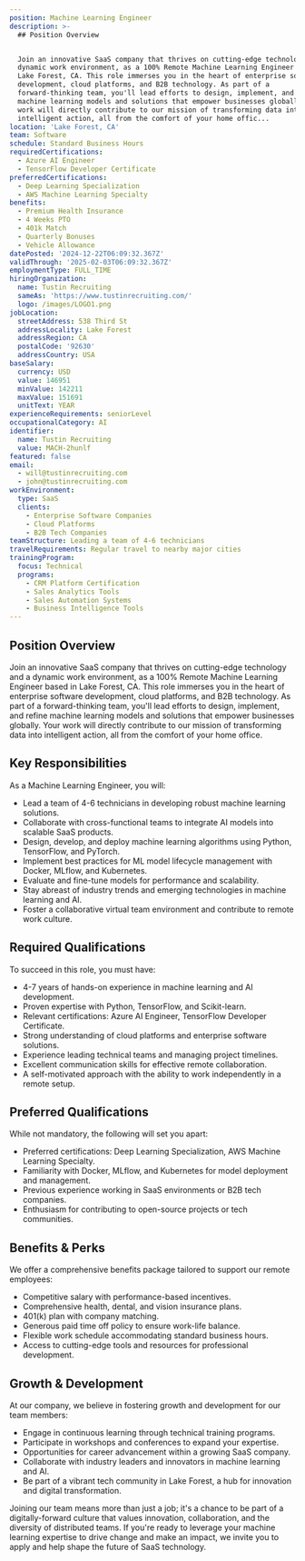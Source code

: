 ```yaml
---
position: Machine Learning Engineer
description: >-
  ## Position Overview


  Join an innovative SaaS company that thrives on cutting-edge technology and a
  dynamic work environment, as a 100% Remote Machine Learning Engineer based in
  Lake Forest, CA. This role immerses you in the heart of enterprise software
  development, cloud platforms, and B2B technology. As part of a
  forward-thinking team, you'll lead efforts to design, implement, and refine
  machine learning models and solutions that empower businesses globally. Your
  work will directly contribute to our mission of transforming data into
  intelligent action, all from the comfort of your home offic...
location: 'Lake Forest, CA'
team: Software
schedule: Standard Business Hours
requiredCertifications:
  - Azure AI Engineer
  - TensorFlow Developer Certificate
preferredCertifications:
  - Deep Learning Specialization
  - AWS Machine Learning Specialty
benefits:
  - Premium Health Insurance
  - 4 Weeks PTO
  - 401k Match
  - Quarterly Bonuses
  - Vehicle Allowance
datePosted: '2024-12-22T06:09:32.367Z'
validThrough: '2025-02-03T06:09:32.367Z'
employmentType: FULL_TIME
hiringOrganization:
  name: Tustin Recruiting
  sameAs: 'https://www.tustinrecruiting.com/'
  logo: /images/LOGO1.png
jobLocation:
  streetAddress: 538 Third St
  addressLocality: Lake Forest
  addressRegion: CA
  postalCode: '92630'
  addressCountry: USA
baseSalary:
  currency: USD
  value: 146951
  minValue: 142211
  maxValue: 151691
  unitText: YEAR
experienceRequirements: seniorLevel
occupationalCategory: AI
identifier:
  name: Tustin Recruiting
  value: MACH-2hunlf
featured: false
email:
  - will@tustinrecruiting.com
  - john@tustinrecruiting.com
workEnvironment:
  type: SaaS
  clients:
    - Enterprise Software Companies
    - Cloud Platforms
    - B2B Tech Companies
teamStructure: Leading a team of 4-6 technicians
travelRequirements: Regular travel to nearby major cities
trainingProgram:
  focus: Technical
  programs:
    - CRM Platform Certification
    - Sales Analytics Tools
    - Sales Automation Systems
    - Business Intelligence Tools
---
```




## Position Overview

Join an innovative SaaS company that thrives on cutting-edge technology and a dynamic work environment, as a 100% Remote Machine Learning Engineer based in Lake Forest, CA. This role immerses you in the heart of enterprise software development, cloud platforms, and B2B technology. As part of a forward-thinking team, you'll lead efforts to design, implement, and refine machine learning models and solutions that empower businesses globally. Your work will directly contribute to our mission of transforming data into intelligent action, all from the comfort of your home office.

## Key Responsibilities

As a Machine Learning Engineer, you will:

- Lead a team of 4-6 technicians in developing robust machine learning solutions.
- Collaborate with cross-functional teams to integrate AI models into scalable SaaS products.
- Design, develop, and deploy machine learning algorithms using Python, TensorFlow, and PyTorch.
- Implement best practices for ML model lifecycle management with Docker, MLflow, and Kubernetes.
- Evaluate and fine-tune models for performance and scalability.
- Stay abreast of industry trends and emerging technologies in machine learning and AI.
- Foster a collaborative virtual team environment and contribute to remote work culture.

## Required Qualifications

To succeed in this role, you must have:

- 4-7 years of hands-on experience in machine learning and AI development.
- Proven expertise with Python, TensorFlow, and Scikit-learn.
- Relevant certifications: Azure AI Engineer, TensorFlow Developer Certificate.
- Strong understanding of cloud platforms and enterprise software solutions.
- Experience leading technical teams and managing project timelines.
- Excellent communication skills for effective remote collaboration.
- A self-motivated approach with the ability to work independently in a remote setup.

## Preferred Qualifications

While not mandatory, the following will set you apart:

- Preferred certifications: Deep Learning Specialization, AWS Machine Learning Specialty.
- Familiarity with Docker, MLflow, and Kubernetes for model deployment and management.
- Previous experience working in SaaS environments or B2B tech companies.
- Enthusiasm for contributing to open-source projects or tech communities.

## Benefits & Perks

We offer a comprehensive benefits package tailored to support our remote employees:

- Competitive salary with performance-based incentives.
- Comprehensive health, dental, and vision insurance plans.
- 401(k) plan with company matching.
- Generous paid time off policy to ensure work-life balance.
- Flexible work schedule accommodating standard business hours.
- Access to cutting-edge tools and resources for professional development.

## Growth & Development

At our company, we believe in fostering growth and development for our team members:

- Engage in continuous learning through technical training programs.
- Participate in workshops and conferences to expand your expertise.
- Opportunities for career advancement within a growing SaaS company.
- Collaborate with industry leaders and innovators in machine learning and AI.
- Be part of a vibrant tech community in Lake Forest, a hub for innovation and digital transformation.

Joining our team means more than just a job; it's a chance to be part of a digitally-forward culture that values innovation, collaboration, and the diversity of distributed teams. If you're ready to leverage your machine learning expertise to drive change and make an impact, we invite you to apply and help shape the future of SaaS technology.
